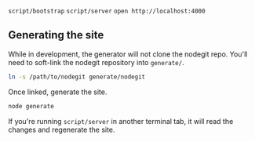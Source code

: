 `script/bootstrap`
`script/server`
`open http://localhost:4000`

## Generating the site

While in development, the generator will not clone the nodegit repo. You'll need to soft-link the nodegit repository into `generate/`.

```bash
ln -s /path/to/nodegit generate/nodegit
```

Once linked, generate the site.

```bash
node generate
```

If you're running `script/server` in another terminal tab, it will read the changes and regenerate the site.
